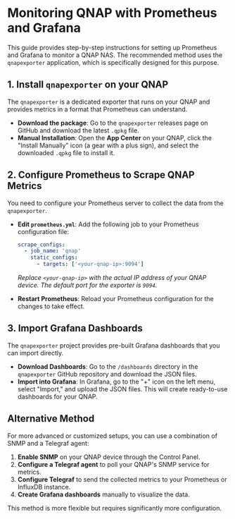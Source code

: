 # Monitoring QNAP with Prometheus and Grafana

This guide provides step-by-step instructions for setting up Prometheus and Grafana to monitor a QNAP NAS. The recommended method uses the `qnapexporter` application, which is specifically designed for this purpose.

## 1. Install `qnapexporter` on your QNAP

The `qnapexporter` is a dedicated exporter that runs on your QNAP and provides metrics in a format that Prometheus can understand.

- **Download the package**: Go to the `qnapexporter` releases page on GitHub and download the latest `.qpkg` file.
- **Manual Installation**: Open the **App Center** on your QNAP, click the "Install Manually" icon (a gear with a plus sign), and select the downloaded `.qpkg` file to install it.

## 2. Configure Prometheus to Scrape QNAP Metrics

You need to configure your Prometheus server to collect the data from the `qnapexporter`.

- **Edit `prometheus.yml`**: Add the following job to your Prometheus configuration file:

  ```yaml
  scrape_configs:
    - job_name: 'qnap'
      static_configs:
        - targets: ['<your-qnap-ip>:9094']
  ```
  *Replace `<your-qnap-ip>` with the actual IP address of your QNAP device. The default port for the exporter is `9094`.*

- **Restart Prometheus**: Reload your Prometheus configuration for the changes to take effect.

## 3. Import Grafana Dashboards

The `qnapexporter` project provides pre-built Grafana dashboards that you can import directly.

- **Download Dashboards**: Go to the `/dashboards` directory in the `qnapexporter` GitHub repository and download the JSON files.
- **Import into Grafana**: In Grafana, go to the "+" icon on the left menu, select "Import," and upload the JSON files. This will create ready-to-use dashboards for your QNAP.

## Alternative Method

For more advanced or customized setups, you can use a combination of SNMP and a Telegraf agent:

1.  **Enable SNMP** on your QNAP device through the Control Panel.
2.  **Configure a Telegraf agent** to poll your QNAP's SNMP service for metrics.
3.  **Configure Telegraf** to send the collected metrics to your Prometheus or InfluxDB instance.
4.  **Create Grafana dashboards** manually to visualize the data.

This method is more flexible but requires significantly more configuration.
